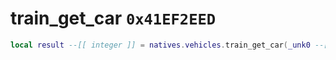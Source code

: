 # train_get_car `0x41EF2EED`

```lua
local result --[[ integer ]] = natives.vehicles.train_get_car(_unk0 --[[ integer ]], _unk1 --[[ integer ]])
```